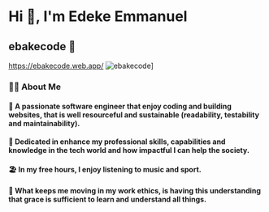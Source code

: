 # Hi 👋, I'm Edeke Emmanuel
## ebakecode 🤝
https://ebakecode.web.app/
![ebakecode](https://ebakecode.web.app/ebakecode-red?style=for-the-badge&logo=ebakecode&logoColor=white)]

### 🧑‍💻 About Me
#### 🧑 A passionate software engineer that enjoy coding and building websites, that is well resourceful and sustainable (readability, testability and maintainability).
#### 🎯 Dedicated in enhance my professional skills, capabilities and knowledge in the tech world and how impactful I can help the society.
#### 🏖️ In my free hours, I enjoy listening to music and sport.
#### 🧗 What keeps me moving in my work ethics, is having this understanding that grace is sufficient to learn and understand all things.



<!--
**edekeemmanuel/edekeemmanuel** is a ✨ _special_ ✨ repository because its `README.md` (this file) appears on your GitHub profile.

Here are some ideas to get you started:

- 🔭 I’m currently working on ...
- 🌱 I’m currently learning ...
- 👯 I’m looking to collaborate on ...
- 🤔 I’m looking for help with ...
- 💬 Ask me about ...
- 📫 How to reach me: ...
- 😄 Pronouns: ...
- ⚡ Fun fact: ...
-->
